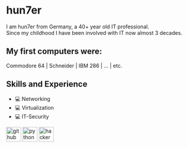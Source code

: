 # hun7er
I am hun7er from Germany, a 40+ year old IT professional.  
Since my childhood I have been involved with IT now almost 3 decades.  

## My first computers were: 
Commodore 64 | Schneider | IBM 286 | ... | etc.

## Skills and Experience
* 💻 Networking
* 💻 Virtualization
* 💻 IT-Security

[<img src='https://cdn.jsdelivr.net/npm/simple-icons@3.0.1/icons/github.svg' alt='github' height='40'>](https://github.com/hun7erITSecurity)  [<img src='https://cdn.jsdelivr.net/npm/simple-icons@3.0.1/icons/python.svg' alt='python' height='40'>](python) [<img src='https://cdn.jsdelivr.net/npm/simple-icons@3.0.1/icons/hackerone.svg' alt='hackerone' height='40'>](https://www.hackerone.com/)  
